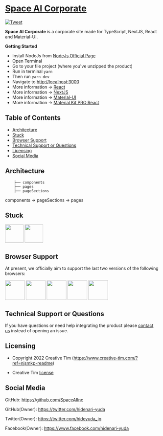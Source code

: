 # [Space AI Corporate](https://spaceai.jp)

 [![Tweet](https://img.shields.io/twitter/url/http/shields.io.svg?style=social&logo=twitter)](https://twitter.com/share?url=https%3A%2F%2Fdemos.creative-tim.com%2Fnextjs-material-kit-pro%2Fpresentation&text=NextJS%20Material%20Kit%20PRO&via=Creative%20Tim&hashtags=nextjs%20%23SpaceAIInc%20%23material-ui%20%23react%20%23reactjs%20%23materialdesign)

**Space AI Corporate** is a corporate site made for TypeScript, NextJS, React and Material-UI.

**Getting Started**

- Install NodeJs from [NodeJs Official Page](https://nodejs.org/en/?ref=SpaceAIInc)
- Open Terminal
- Go to your file project (where you've unzipped the product)
- Run in terminal `yarn`
- Then run `yarn dev`
- Navigate to [http://localhost:3000](http://localhost:3000)
- More information → [React](https://reactjs.org/docs/installation.html?ref=SpaceAIInc)
- More information → [NextJS](https://nextjs.org?ref=SpaceAIInc)
- More information → [Material-UI](https://material-ui.com/?ref=SpaceAIInc)
- More information → [Material Kit PRO React](https://www.creative-tim.com/product/nextjs-material-kit-pro?ref=njsmkp-readme)


## Table of Contents

- [Architecture](#architecture)
- [Stuck](#stuck)
- [Browser Support](#browser-support)
- [Technical Support or Questions](#technical-support-or-questions)
- [Licensing](#licensing)
- [Social Media](#social-media)

## Architecture

```
    ├── components 
    ├── pages
    ├── pageSections
```

components -> pageSections -> pages

## Stuck
[<img src="https://raw.githubusercontent.com/creativetimofficial/public-assets/master/logos/react-logo.png" width="60" height="60" />](https://www.creative-tim.com/product/material-dashboard-pro-react?ref=readme-mdpr)
[<img src="https://raw.githubusercontent.com/creativetimofficial/public-assets/master/logos/typescript.png" width="60" height="60" />](https://www.creative-tim.com/product/material-dashboard-2-pro-react-ts?ref=readme-mdpr)

## Browser Support

At present, we officially aim to support the last two versions of the following browsers:

<img src="https://s3.amazonaws.com/creativetim_bucket/github/browser/chrome.png" width="64" height="64"> <img src="https://s3.amazonaws.com/creativetim_bucket/github/browser/firefox.png" width="64" height="64"> <img src="https://s3.amazonaws.com/creativetim_bucket/github/browser/edge.png" width="64" height="64"> <img src="https://s3.amazonaws.com/creativetim_bucket/github/browser/safari.png" width="64" height="64"> <img src="https://s3.amazonaws.com/creativetim_bucket/github/browser/opera.png" width="64" height="64">

## Technical Support or Questions

If you have questions or need help integrating the product please [contact us](https://spaceai.jp/contact) instead of opening an issue.

## Licensing

- Copyright 2022 Creative Tim (https://www.creative-tim.com/?ref=njsmkp-readme)

- Creative Tim [license](https://www.creative-tim.com/license?ref=njsmkp-readme)

## Social Media

GitHub: <https://github.com/SpaceAIInc>

GitHub(Owner): <https://twitter.com/hidenari-yuda>

Twitter(Owner): <https://twitter.com/hideyuda_jp>

Facebook(Owner): <https://www.facebook.com/hidenari-yuda>